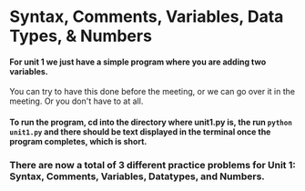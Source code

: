 # Syntax, Comments, Variables, Data Types, & Numbers
#### For unit 1 we just have a simple program where you are adding two variables.

You can try to have this done before the meeting, or we can go over it in the meeting. Or you don't have to at all.

#### To run the program, cd into the directory where unit1.py is, the run `python unit1.py` and there should be text displayed in the terminal once the program completes, which is short.




### There are now a total of 3 different practice problems for Unit 1: Syntax, Comments, Variables, Datatypes, and Numbers.